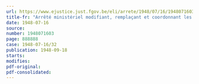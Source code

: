 ```yaml
---
url: https://www.ejustice.just.fgov.be/eli/arrete/1948/07/16/1948071603/justel
title-fr: "Arrêté ministériel modifiant, remplaçant et coordonnant les arrêtés ministériels, relatifs aux présidents et membres des Commissions d'agréation pour prisonniers politiques"
date: 1948-07-16
source:
number: 1948071603
page: 888888
case: 1948-07-16/32
publication: 1948-09-18
starts:
modifies:
pdf-original:
pdf-consolidated:
---
```


